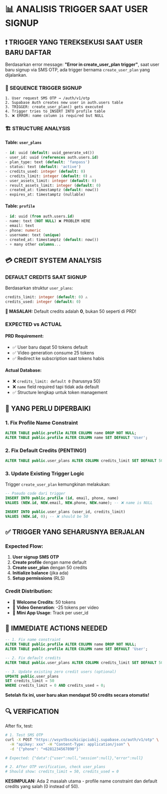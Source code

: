 # 📊 ANALISIS TRIGGER SAAT USER SIGNUP

## ❗ TRIGGER YANG TEREKSEKUSI SAAT USER BARU DAFTAR

Berdasarkan error message: **"Error in create_user_plan trigger"**, saat user baru signup via SMS OTP, ada trigger bernama `create_user_plan` yang dijalankan.

### 🔄 SEQUENCE TRIGGER SIGNUP
```
1. User request SMS OTP → /auth/v1/otp
2. Supabase Auth creates new user in auth.users table
3. TRIGGER: create_user_plan() gets executed
4. Trigger tries to INSERT INTO profile table
5. ❌ ERROR: name column is required but NULL
```

### 🏗️ STRUCTURE ANALYSIS

#### Table: `user_plans`
```sql
- id: uuid (default: uuid_generate_v4())
- user_id: uuid (references auth.users.id)
- plan_type: text (default: 'fanpass')
- status: text (default: 'active') 
- credits_used: integer (default: 0)
- credits_limit: integer (default: 0) ⚠️
- user_assets_limit: integer (default: 0)
- result_assets_limit: integer (default: 0)
- created_at: timestamptz (default: now())
- expires_at: timestamptz (nullable)
```

#### Table: `profile`
```sql
- id: uuid (from auth.users.id)
- name: text (NOT NULL) ❌ PROBLEM HERE
- email: text 
- phone: numeric
- username: text (unique)
- created_at: timestamptz (default: now())
- + many other columns...
```

## 💳 CREDIT SYSTEM ANALYSIS

### DEFAULT CREDITS SAAT SIGNUP
Berdasarkan struktur `user_plans`:

```sql
credits_limit: integer (default: 0) ⚠️
credits_used: integer (default: 0)
```

**🚨 MASALAH:** Default credits adalah **0**, bukan 50 seperti di PRD!

### EXPECTED vs ACTUAL

#### PRD Requirement:
- ✅ User baru dapat 50 tokens default
- ✅ Video generation consume 25 tokens
- ✅ Redirect ke subscription saat tokens habis

#### Actual Database:
- ❌ `credits_limit: default 0` (harusnya 50)
- ❌ `name` field required tapi tidak ada default
- ✅ Structure lengkap untuk token management

## 🔧 YANG PERLU DIPERBAIKI

### 1. Fix Profile Name Constraint
```sql
ALTER TABLE public.profile ALTER COLUMN name DROP NOT NULL;
ALTER TABLE public.profile ALTER COLUMN name SET DEFAULT 'User';
```

### 2. Fix Default Credits (PENTING!)
```sql
ALTER TABLE public.user_plans ALTER COLUMN credits_limit SET DEFAULT 50;
```

### 3. Update Existing Trigger Logic
Trigger `create_user_plan` kemungkinan melakukan:
```sql
-- Pseudo code dari trigger
INSERT INTO public.profile (id, email, phone, name) 
VALUES (NEW.id, NEW.email, NEW.phone, NEW.name); -- ❌ name is NULL

INSERT INTO public.user_plans (user_id, credits_limit) 
VALUES (NEW.id, 0); -- ❌ should be 50
```

## ✅ TRIGGER YANG SEHARUSNYA BERJALAN

### Expected Flow:
1. **User signup SMS OTP**
2. **Create profile** dengan name default
3. **Create user_plan** dengan 50 credits
4. **Initialize balance** (jika ada)
5. **Setup permissions** (RLS)

### Credit Distribution:
- 🎁 **Welcome Credits**: 50 tokens
- 🎥 **Video Generation**: -25 tokens per video
- 📱 **Mini App Usage**: Track per user_id

## 🎯 IMMEDIATE ACTIONS NEEDED

```sql
-- 1. Fix name constraint
ALTER TABLE public.profile ALTER COLUMN name DROP NOT NULL;
ALTER TABLE public.profile ALTER COLUMN name SET DEFAULT 'User';

-- 2. Fix default credits  
ALTER TABLE public.user_plans ALTER COLUMN credits_limit SET DEFAULT 50;

-- 3. Update existing zero credit users (optional)
UPDATE public.user_plans 
SET credits_limit = 50 
WHERE credits_limit = 0 AND credits_used = 0;
```

**Setelah fix ini, user baru akan mendapat 50 credits secara otomatis!**

## 🔍 VERIFICATION

After fix, test:
```bash
# 1. Test SMS OTP
curl -X POST "https://wsyxtbsxzkicipciubij.supabase.co/auth/v1/otp" \
  -H "apikey: xxx" -H "Content-Type: application/json" \
  -d '{"phone": "+6281234567890"}'

# Expected: {"data":{"user":null,"session":null},"error":null}

# 2. After OTP verification, check user_plans
# Should show: credits_limit = 50, credits_used = 0
```

**KESIMPULAN:** Ada 2 masalah utama - profile name constraint dan default credits yang salah (0 instead of 50).